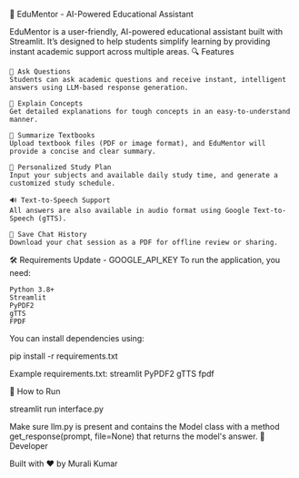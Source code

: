 📘 EduMentor - AI-Powered Educational Assistant

EduMentor is a user-friendly, AI-powered educational assistant built with Streamlit. It’s designed to help students simplify learning by providing instant academic support across multiple areas.
🔍 Features

    💬 Ask Questions
    Students can ask academic questions and receive instant, intelligent answers using LLM-based response generation.

    📘 Explain Concepts
    Get detailed explanations for tough concepts in an easy-to-understand manner.

    📄 Summarize Textbooks
    Upload textbook files (PDF or image format), and EduMentor will provide a concise and clear summary.

    📅 Personalized Study Plan
    Input your subjects and available daily study time, and generate a customized study schedule.

    🔊 Text-to-Speech Support
    All answers are also available in audio format using Google Text-to-Speech (gTTS).

    💾 Save Chat History
    Download your chat session as a PDF for offline review or sharing.

🛠 Requirements
Update  -  GOOGLE_API_KEY
To run the application, you need:

    Python 3.8+
    Streamlit
    PyPDF2
    gTTS
    FPDF

You can install dependencies using:

pip install -r requirements.txt

Example requirements.txt:
streamlit
PyPDF2
gTTS
fpdf

🚀 How to Run

streamlit run interface.py

Make sure llm.py is present and contains the Model class with a method get_response(prompt, file=None) that returns the model's answer.
👤 Developer

Built with ❤️ by Murali Kumar
